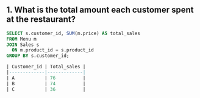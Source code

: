 ## 1. What is the total amount each customer spent at the restaurant?

```sql
SELECT s.customer_id, SUM(m.price) AS total_sales
FROM Menu m
JOIN Sales s
  ON m.product_id = s.product_id
GROUP BY s.customer_id;

| Customer_id | Total_sales |
|-------------|-------------|
| A           | 76          |
| B           | 74          |
| C           | 36          |

